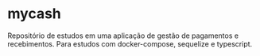 # mycash
Repositório de estudos em uma aplicação de gestão de pagamentos e recebimentos. Para estudos com docker-compose, sequelize e typescript.
